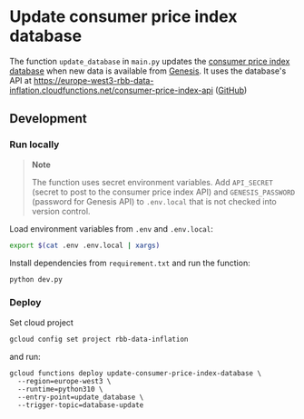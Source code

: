 # Update consumer price index database

The function `update_database` in `main.py` updates the [consumer price index database](https://console.cloud.google.com/sql/instances/consumer-price-index/overview?project=rbb-data-inflation) when new data is available from [Genesis](https://www-genesis.destatis.de/genesis//online?operation=table&code=61111-0006&bypass=true&levelindex=0&levelid=1657617156882#abreadcrumb). It uses the database's API at https://europe-west3-rbb-data-inflation.cloudfunctions.net/consumer-price-index-api ([GitHub](https://github.com/rbb-data/consumer-price-index-api))

## Development

### Run locally

> **Note**
>
> The function uses secret environment variables. Add `API_SECRET` (secret to post to the consumer price index API) and `GENESIS_PASSWORD` (password for Genesis API) to `.env.local` that is not checked into version control.

Load environment variables from `.env` and `.env.local`:

```bash
export $(cat .env .env.local | xargs)
```

Install dependencies from `requirement.txt` and run the function:

```bash
python dev.py
```

### Deploy

Set cloud project

```bash
gcloud config set project rbb-data-inflation
```

and run:

```
gcloud functions deploy update-consumer-price-index-database \
  --region=europe-west3 \
  --runtime=python310 \
  --entry-point=update_database \
  --trigger-topic=database-update
```
